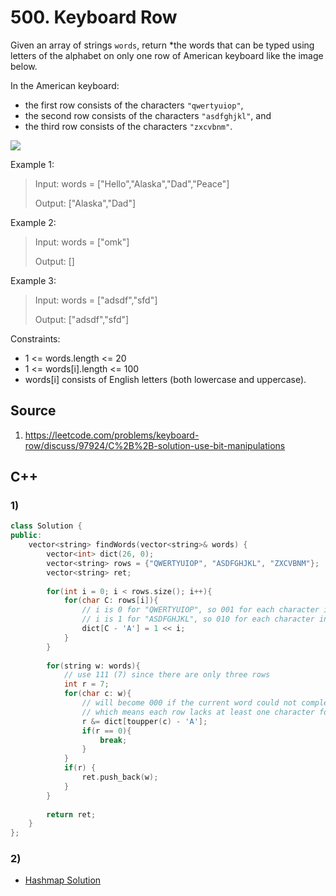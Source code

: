 # 500. Keyboard Row

Given an array of strings `words`, return *the words that can be typed using letters of the alphabet on only one row of American keyboard like the image below.

In the American keyboard:

* the first row consists of the characters `"qwertyuiop"`,
* the second row consists of the characters `"asdfghjkl"`, and
* the third row consists of the characters `"zxcvbnm"`.

![](https://assets.leetcode.com/uploads/2018/10/12/keyboard.png)

Example 1:

> Input: words = ["Hello","Alaska","Dad","Peace"]
> 
> Output: ["Alaska","Dad"]

Example 2:

> Input: words = ["omk"]
> 
> Output: []

Example 3:

> Input: words = ["adsdf","sfd"]
> 
> Output: ["adsdf","sfd"]

Constraints:

* 1 <= words.length <= 20
* 1 <= words[i].length <= 100
* words[i] consists of English letters (both lowercase and uppercase). 

## Source
1. https://leetcode.com/problems/keyboard-row/discuss/97924/C%2B%2B-solution-use-bit-manipulations

## C++

### 1)
```C++
class Solution {
public:
    vector<string> findWords(vector<string>& words) {
        vector<int> dict(26, 0);
        vector<string> rows = {"QWERTYUIOP", "ASDFGHJKL", "ZXCVBNM"};
        vector<string> ret;
        
        for(int i = 0; i < rows.size(); i++){
            for(char C: rows[i]){
                // i is 0 for "QWERTYUIOP", so 001 for each character in the string.
                // i is 1 for "ASDFGHJKL", so 010 for each character in the string.
                dict[C - 'A'] = 1 << i;
            }
        }
        
        for(string w: words){
            // use 111 (7) since there are only three rows
            int r = 7;
            for(char c: w){
                // will become 000 if the current word could not complete with only 1 row. 
                // which means each row lacks at least one character for current word. 
                r &= dict[toupper(c) - 'A'];
                if(r == 0){
                    break;
                }
            }
            if(r) {
                ret.push_back(w);
            }
        }
        
        return ret;
    }
};
```

### 2)
* [Hashmap Solution](../hashmap/500.-keyboard-row.md)
